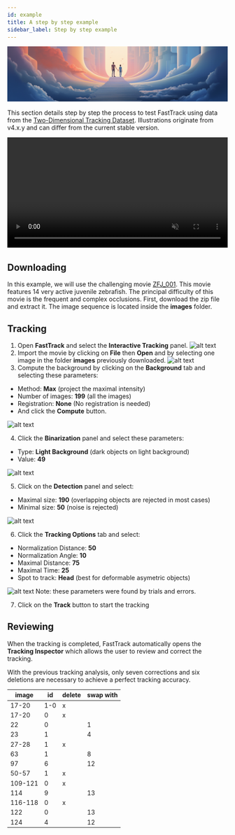 ```yaml
---
id: example
title: A step by step example
sidebar_label: Step by step example
---
```


![step_by_step](assets/step_by_step.png)

This section details step by step the process to test FastTrack using data from the [Two-Dimensional Tracking Dataset](http://data.ljp.upmc.fr/datasets/TD2/). Illustrations originate from v4.x.y and can differ from the current stable version.

 <video width="100%" muted autoplay controls loop>
  <source src="/assets/example_vid.webm" type="video/webm"></source>
</video> 

## Downloading
In this example, we will use the challenging movie [ZFJ_001](http://data.ljp.upmc.fr/datasets/TD2/datasets/ZFJ_001/ZFJ_001.zip).
This movie features 14 very active juvenile zebrafish. The principal difficulty of this movie is the frequent and complex occlusions.
First, download the zip file and extract it. The image sequence is located inside the **images** folder.

## Tracking

1. Open **FastTrack** and select the **Interactive Tracking** panel. ![alt text](assets/example_0.png)
2. Import the movie by clicking on **File** then **Open** and by selecting one image in the folder **images** previously downloaded. ![alt text](assets/example_1.png)
3. Compute the background by clicking on the **Background** tab and selecting these parameters:

 * Method: **Max** (project the maximal intensity)
 * Number of images: **199** (all the images)
 * Registration: **None** (No registration is needed)
 * And click the **Compute** button. 

 ![alt text](assets/example_2.png)
   
4. Click the **Binarization** panel and select these parameters:
   
 * Type: **Light Background** (dark objects on light background)
 * Value: **49**

 ![alt text](assets/example_3.png)

5. Click on the **Detection** panel and select:

  * Maximal size: **190** (overlapping objects are rejected in most cases)
  * Minimal size: **50** (noise is rejected)

  ![alt text](assets/example_4.png)

6. Click the **Tracking Options** tab and select:

  * Normalization Distance: **50**
  * Normalization Angle: **10**
  * Maximal Distance: **75**
  * Maximal Time: **25**
  * Spot to track: **Head** (best for deformable asymetric objects)

  ![alt text](assets/example_5.png)
  Note: these parameters were found by trials and errors.

7. Click on the **Track** button to start the tracking

## Reviewing

When the tracking is completed, FastTrack automatically opens the **Tracking Inspector** which allows the user to review and correct the tracking.

With the previous tracking analysis, only seven corrections and six deletions are necessary to achieve a perfect tracking accuracy.

| image    | id    | delete    | swap with    |
| --- | --- | --- | --- |
| 17-20    | 1-0    | x    |     |
| 17-20    | 0    | x    |     |
| 22   | 0    |     | 1    |
| 23   | 1    |     | 4    |
| 27-28    | 1    | x    |     |
| 63    | 1    |     | 8    |
| 97    | 6    |     | 12    |
| 50-57    | 1    | x    |     |
| 109-121    | 0    | x    |     |
| 114    | 9    |     | 13    |
| 116-118    | 0    | x    |     |
| 122    | 0    |     | 13    |
| 124    | 4    |     | 12    |
